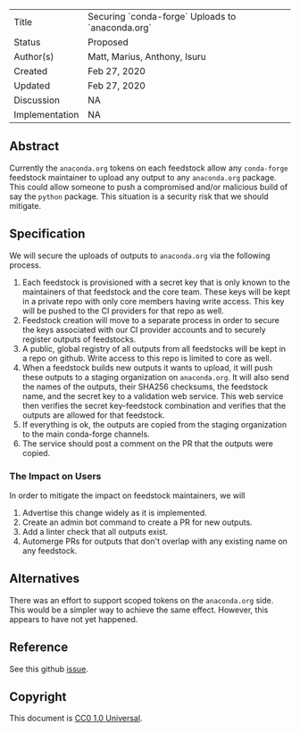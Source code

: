 
<table>
<tr><td> Title </td><td> Securing `conda-forge` Uploads to `anaconda.org` </td>
<tr><td> Status </td><td> Proposed </td></tr>
<tr><td> Author(s) </td><td> Matt, Marius, Anthony, Isuru</td></tr>
<tr><td> Created </td><td> Feb 27, 2020</td></tr>
<tr><td> Updated </td><td> Feb 27, 2020</td></tr>
<tr><td> Discussion </td><td> NA </td></tr>
<tr><td> Implementation </td><td> NA </td></tr>
</table>

## Abstract

Currently the `anaconda.org` tokens on each feedstock allow any `conda-forge`
feedstock maintainer to upload any output to any `anaconda.org` package.
This could allow someone to push a compromised and/or malicious build
of say the `python` package. This situation is a security risk that we
should mitigate.

## Specification

We will secure the uploads of outputs to `anaconda.org` via the following process.

1. Each feedstock is provisioned with a secret key that is only known to the
   maintainers of that feedstock and the core team. These keys will be kept in
   a private repo with only core members having write access. This key will be pushed to
   the CI providers for that repo as well.
2. Feedstock creation will move to a separate process in order to secure the keys
   associated with our CI provider accounts and to securely register outputs of feedstocks.
3. A public, global registry of all outputs from all feedstocks will be kept
   in a repo on github. Write access to this repo is limited to core as well.
4. When a feedstock builds new outputs it wants to upload, it will push these outputs
   to a staging organization on `anaconda.org`. It will also send the names of the
   outputs, their SHA256 checksums, the feedstock name, and the secret key to a
   validation web service. This web service then verifies the secret key-feedstock
   combination and verifies that the outputs are allowed for that feedstock.
4. If everything is ok, the outputs are copied from the staging organization to the
   main conda-forge channels.
6. The service should post a comment on the PR that the outputs were copied.


### The Impact on Users

In order to mitigate the impact on feedstock maintainers, we will

1. Advertise this change widely as it is implemented.
2. Create an admin bot command to create a PR for new outputs.
3. Add a linter check that all outputs exist.
4. Automerge PRs for outputs that don't overlap with any
   existing name on any feedstock.

## Alternatives

There was an effort to support scoped tokens on the `anaconda.org` side. This
would be a simpler way to achieve the same effect. However, this appears to have
not yet happened.

## Reference

See this github [issue](https://github.com/conda-forge/conda-smithy/issues/1061).

## Copyright

This document is [CC0 1.0 Universal](https://creativecommons.org/publicdomain/zero/1.0/).
